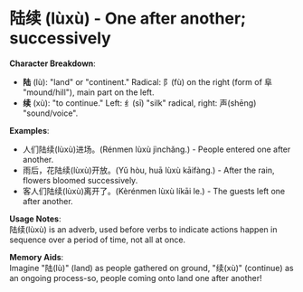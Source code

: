 # **陆续 (lùxù) - One after another; successively**

**Character Breakdown**:  
- **陆** (lù): "land" or "continent." Radical: 阝(fù) on the right (form of 阜 "mound/hill"), main part on the left.  
- **续** (xù): "to continue." Left: 纟(sī) "silk" radical, right: 声(shēng) "sound/voice".

**Examples**:  
- 人们陆续(lùxù)进场。(Rénmen lùxù jìnchǎng.) - People entered one after another.  
- 雨后，花陆续(lùxù)开放。(Yǔ hòu, huā lùxù kāifàng.) - After the rain, flowers bloomed successively.  
- 客人们陆续(lùxù)离开了。(Kèrénmen lùxù líkāi le.) - The guests left one after another.

**Usage Notes**:  
陆续(lùxù) is an adverb, used before verbs to indicate actions happen in sequence over a period of time, not all at once.

**Memory Aids**:  
Imagine "陆(lù)" (land) as people gathered on ground, "续(xù)" (continue) as an ongoing process-so, people coming onto land one after another!